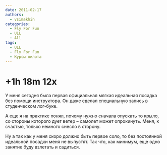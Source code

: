 ```yaml
---
date: 2011-02-17
authors:
  - vsimakhin
categories:
  - Fly For Fun
  - ULL
  - All
tags:
  - ULL
  - Fly For Fun
  - Курсы пилота
---
```


# +1h 18m 12x

У меня сегодня была первая официальная мягкая идеальная посадка без помощи инструктора. Он даже сделал специальную запись в студенческом лог-буке.

А еще я на практике понял, почему нужно сначала опускать то крыло, со стороны которого дует ветер – самолет может опрокинуть. Меня, к счастью, только немного снесло в сторону.

Ну а так как у меня скоро должно быть первое соло, то без постоянной идеальной посадки меня не выпустят. Так что, как минимум, еще одно занятие буду взлетать и садиться.
